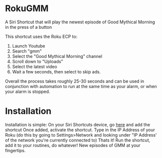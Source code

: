 # RokuGMM
A Siri Shortcut that will play the newest episode of Good Mythical Morning in the press of a button

This shortcut uses the Roku ECP to:
1. Launch Youtube
2. Search "gmm"
3. Select the "Good Mythical Morning" channel
4. Scroll down to "Uploads"
5. Select the latest video
6. Wait a few seconds, then select to skip ads.

Overall the process takes roughly 25-30 seconds and can be used in conjunction with automation to run at the same time as your alarm, or when your alarm is stopped.

# Installation

Installation is simple:
On your Siri Shortcuts device, go [here](https://www.icloud.com/shortcuts/8c9fcbc6d381474983b9bf5496de5304) and add the shortcut
Once added, activate the shortcut. 
Type in the IP Address of your Roku (do this by going to Settings>Network and looking under "IP Address' of the network you're currently connected to)
Thats it! Run the shortcut, add it to your routines, do whatever! New episodes of GMM at your fingertips.
